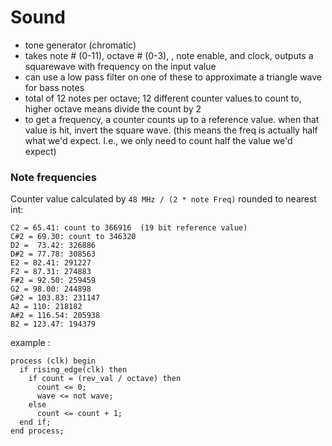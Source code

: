 # Sound
- tone generator (chromatic)
- takes note # (0-11), octave # (0-3), , note enable, and clock, outputs a squarewave with frequency on the input value
- can use a low pass filter on one of these to approximate a triangle wave for bass notes 
- total of 12 notes per octave; 12 different counter values to count to, higher octave means divide the count by 2
- to get a frequency, a counter counts up to a reference value. when that value is hit, invert the square wave. (this means the freq is actually half what we'd expect. I.e., we only need to count half the value we'd expect) 

### Note frequencies 

Counter value calculated by `48 MHz / (2 * note Freq)` rounded to nearest int:

```
C2 = 65.41: count to 366916  (19 bit reference value) 
C#2 = 69.30: count to 346320
D2 =  73.42: 326886
D#2 = 77.78: 308563
E2 = 82.41: 291227
F2 = 87.31: 274883
F#2 = 92.50: 259459
G2 = 98.00: 244898
G#2 = 103.83: 231147
A2 = 110: 218182
A#2 = 116.54: 205938
B2 = 123.47: 194379
```

example :

```
process (clk) begin
  if rising_edge(clk) then
    if count = (rev_val / octave) then
      count <= 0;
      wave <= not wave;
    else
      count <= count + 1;
  end if;
end process;
```
